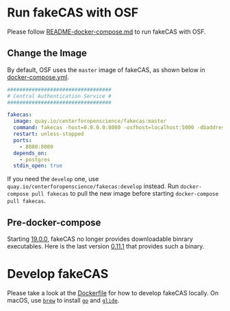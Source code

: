 # Run fakeCAS with OSF

Please follow [README-docker-compose.md](https://github.com/CenterForOpenScience/osf.io/blob/develop/README-docker-compose.md) to run fakeCAS with OSF.

## Change the Image

By default, OSF uses the `master` image of fakeCAS, as shown below in [docker-compose.yml](https://github.com/CenterForOpenScience/osf.io/blob/develop/docker-compose.yml).

```yml
##################################
# Central Authentication Service #
##################################

fakecas:
  image: quay.io/centerforopenscience/fakecas:master
  command: fakecas -host=0.0.0.0:8080 -osfhost=localhost:5000 -dbaddress=postgres://postgres@postgres:5432/osf?sslmode=disable
  restart: unless-stopped
  ports:
    - 8080:8080
  depends_on:
    - postgres
  stdin_open: true
```

If you need the `develop` one, use `quay.io/centerforopenscience/fakecas:develop` instead. Run `docker-compose pull fakecas` to pull the new image before starting `docker-compose pull fakecas`.

## Pre-docker-compose

Starting [19.0.0](https://github.com/CenterForOpenScience/fakecas/milestone/1), fakeCAS no longer provides downloadable binrary executables. Here is the last version [0.11.1](https://github.com/CenterForOpenScience/fakecas/releases/tag/0.11.1) that provides such a binary.

# Develop fakeCAS

Please take a look at the [Dockerfile](https://github.com/cslzchen/fakecas/blob/develop/Dockerfile) for how to develop fakeCAS locally. On macOS, use [`brew`](https://github.com/Homebrew/brew) to install [`go`](https://github.com/golang/go) and [`glide`](https://github.com/Masterminds/glide).
